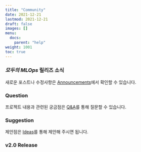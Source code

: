 ```yaml
---
title: "Community"
date: 2021-12-21
lastmod: 2021-12-21
draft: false
images: []
menu:
  docs:
    parent: "help"
weight: 1001
toc: true
---
```


### *모두의 MLOps* 릴리즈 소식

새로운 포스트나 수정사항은 [Announcements](https://github.com/mlops-for-all/mlops-for-all.github.io/discussions/categories/announcements)에서 확인할 수 있습니다.

### Question

프로젝트 내용과 관련된 궁금점은 [Q&A](https://github.com/mlops-for-all/mlops-for-all.github.io/discussions/categories/q-a)를 통해 질문할 수 있습니다.

### Suggestion

제안점은 [Ideas](https://github.com/mlops-for-all/mlops-for-all.github.io/discussions/categories/ideas)를 통해 제안해 주시면 됩니다.

### v2.0 Release
